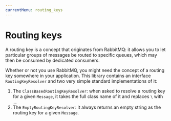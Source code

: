 ```yaml
---
currentMenu: routing_keys
---
```


# Routing keys

A routing key is a concept that originates from RabbitMQ: it allows you to let particular groups of messages be routed
to specific queues, which may then be consumed by dedicated consumers.

Whether or not you use RabbitMQ, you might need the concept of a routing key somewhere in your application. This
library contains an interface `RoutingKeyResolver` and two very simple standard implementations of it:

1. The `ClassBasedRoutingKeyResolver`: when asked to resolve a routing key for a given `Message`, it takes the full
class name of it and replaces `\` with `.`.
2. The `EmptyRoutingKeyResolver`: it always returns an empty string as the routing key for a given `Message`.
